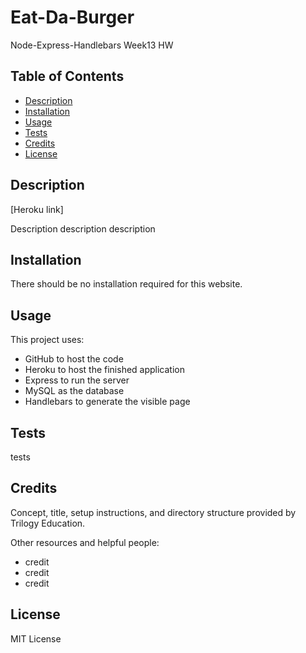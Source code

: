 # Eat-Da-Burger
Node-Express-Handlebars Week13 HW

## Table of Contents
 * [Description](#description)
 * [Installation](#installation)
 * [Usage](#usage)
 * [Tests](#tests)
 * [Credits](#credits)
 * [License](#license)

## Description

[Heroku link]

Description description description

## Installation

There should be no installation required for this website.

## Usage

This project uses:
 * GitHub to host the code
 * Heroku to host the finished application
 * Express to run the server
 * MySQL as the database
 * Handlebars to generate the visible page

## Tests

tests

## Credits

Concept, title, setup instructions, and directory structure provided by Trilogy Education.

Other resources and helpful people:
 * credit
 * credit
 * credit

## License

MIT License